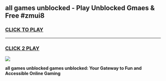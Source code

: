 
## all games unblocked - Play Unblocked Gmaes & Free #zmui8
<h3>
<a href="https://news.freeplayer.one?title=all_games_unblocked&ref=24F">CLICK TO PLAY</a></h3>
<hr>

<h3>
<a href="https://news.freeplayer.one?title=all_games_unblocked&ref=24F">CLICK 2 PLAY</a>
  
</h3>

<a href="https://news.freeplayer.one?title=all_games_unblocked&ref=24F/"><img src="https://clearcache.store/games.png"></a>


**all games unblocked games unblocked: Your Gateway to Fun and Accessible Online Gaming**
